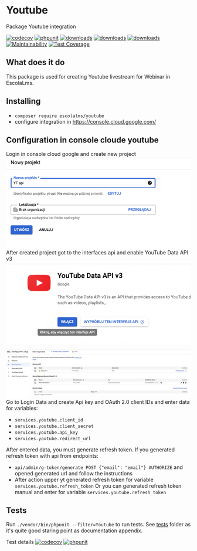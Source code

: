 # Youtube

Package Youtube integration 

[![codecov](https://codecov.io/gh/EscolaLMS/Youtube/branch/main/graph/badge.svg?token=NRAN4R8AGZ)](https://codecov.io/gh/EscolaLMS/Youtube)
[![phpunit](https://github.com/EscolaLMS/Youtube/actions/workflows/test.yml/badge.svg)](https://github.com/EscolaLMS/Youtube/actions/workflows/test.yml)
[![downloads](https://img.shields.io/packagist/dt/escolalms/youtube)](https://packagist.org/packages/escolalms/youtube)
[![downloads](https://img.shields.io/packagist/v/escolalms/youtube)](https://packagist.org/packages/escolalms/youtube)
[![downloads](https://img.shields.io/packagist/l/escolalms/youtube)](https://packagist.org/packages/escolalms/youtube)
[![Maintainability](https://api.codeclimate.com/v1/badges/0fe584397e06ef32618f/maintainability)](https://codeclimate.com/github/EscolaLMS/Youtube/maintainability)
[![Test Coverage](https://api.codeclimate.com/v1/badges/0fe584397e06ef32618f/test_coverage)](https://codeclimate.com/github/EscolaLMS/Youtube/test_coverage)

## What does it do

This package is used for creating Youtube livestream for Webinar in EscolaLms.

## Installing

- `composer require escolalms/youtube`
- configure integration in https://console.cloud.google.com/

## Configuration in console cloude youtube
Login in console cloud google and create new project
![Create new project in google console](https://raw.githubusercontent.com/EscolaLMS/Youtube/main/docs/create_new_project_in_google_console.png "Create new project in google console")
After created project got to the interfaces api and enable YouTube Data API v3
![Enable interface Youtube data api](https://raw.githubusercontent.com/EscolaLMS/Youtube/main/docs/enable_yt_data_api.png "Enable interface Youtube data api")

![Copy Login data from youtube api](https://raw.githubusercontent.com/EscolaLMS/Youtube/main/docs/login_data.png "Copy Login data from youtube api")
Go to Login Data and create Api key and OAuth 2.0 client IDs and enter data for variables: 
 - `services.youtube.client_id`
 - `services.youtube.client_secret`
 - `services.youtube.api_key`
 - `services.youtube.redirect_url`
 
After entered data, you must generate refresh token. 
If you generated refresh token with api from endpoints: 
  - `api/admin/g-token/generate POST {"email": "email"} AUTHORIZE` and opened generated url and follow the instructions
  - After action upper yt generated refresh token for variable `services.youtube.refresh_token`
Or you can generated refresh token manual and enter for variable `services.youtube.refresh_token`
  
## Tests

Run `./vendor/bin/phpunit --filter=Youtube` to run tests. See [tests](https://raw.githubusercontent.com/EscolaLMS/Youtube/main/tests) folder as it's quite good staring point as documentation appendix.

Test details [![codecov](https://codecov.io/gh/EscolaLMS/Youtube/branch/main/graph/badge.svg?token=NRAN4R8AGZ)](https://codecov.io/gh/EscolaLMS/Youtube) [![phpunit](https://github.com/EscolaLMS/Youtube/actions/workflows/test.yml/badge.svg)](https://github.com/EscolaLMS/Youtube/actions/workflows/test.yml)
